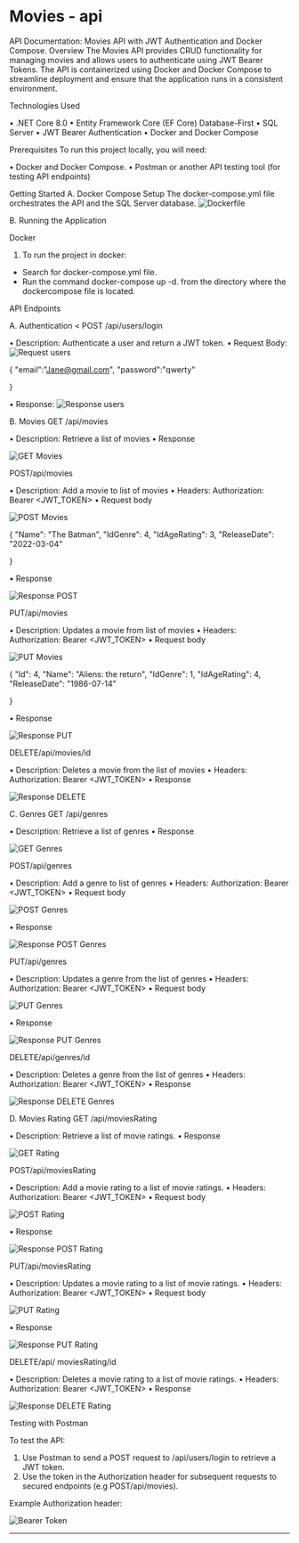 # Movies - api

API Documentation: Movies API with JWT Authentication and
Docker Compose.
Overview
The Movies API provides CRUD functionality for managing movies and allows users to
authenticate using JWT Bearer Tokens. The API is containerized using Docker and Docker
Compose to streamline deployment and ensure that the application runs in a consistent
environment.

Technologies Used

• .NET Core 8.0
• Entity Framework Core (EF Core) Database-First
• SQL Server
• JWT Bearer Authentication
• Docker and Docker Compose

Prerequisites
To run this project locally, you will need:

• Docker and Docker Compose.
• Postman or another API testing tool (for testing API endpoints)

Getting Started
A. Docker Compose Setup
The docker-compose.yml file orchestrates the API and the SQL Server database.
![Dockerfile](https://github.com/user-attachments/assets/8a878134-2cdc-4e92-a627-0fd149d6de38)

B. Running the Application

Docker
1. To run the project in docker:
   
- Search for docker-compose.yml file.
- Run the command docker-compose up -d. from the directory where the dockercompose file is located.

API Endpoints

A. Authentication <
POST /api/users/login

• Description: Authenticate a user and return a JWT token.
• Request Body:
![Request users](https://github.com/user-attachments/assets/60b68ad2-8af5-469e-9ccb-845002b3ccba)

{
    "email":"Jane@gmail.com",
    "password":"qwerty"

}

• Response:
![Response users](https://github.com/user-attachments/assets/76d86064-bb6f-40f0-a2a5-b154c73b9670)


B. Movies
GET /api/movies

• Description: Retrieve a list of movies
• Response

![GET Movies](https://github.com/user-attachments/assets/0cc84620-4ea0-46da-a66d-57a90cbf5a1b)


POST/api/movies

• Description: Add a movie to list of movies
• Headers: Authorization: Bearer <JWT_TOKEN>
• Request body

![POST Movies](https://github.com/user-attachments/assets/a09c0419-d9d8-44b1-8b2d-83d8bc30df20)


{
    "Name": "The Batman",
    "IdGenre": 4,
    "IdAgeRating": 3,
    "ReleaseDate": "2022-03-04"

}


• Response

![Response POST](https://github.com/user-attachments/assets/0b673496-9668-4b48-9aaa-7fa2844503d5)


PUT/api/movies

• Description: Updates a movie from list of movies
• Headers: Authorization: Bearer <JWT_TOKEN>
• Request body

![PUT Movies](https://github.com/user-attachments/assets/ac3e6c09-46d0-4fb4-ae31-087cbbc4ef49)

{ 
    "Id": 4,
    "Name": "Aliens: the return",
    "IdGenre": 1,
    "IdAgeRating": 4,
    "ReleaseDate": "1986-07-14"

}

• Response

![Response PUT](https://github.com/user-attachments/assets/4ef630d5-a429-49ec-9b08-e3a8ae8f29e2)


DELETE/api/movies/id

• Description: Deletes a movie from the list of movies
• Headers: Authorization: Bearer <JWT_TOKEN>
• Response

![Response DELETE](https://github.com/user-attachments/assets/e3a01666-40f1-4d30-a194-ed86e164d233)


C. Genres
GET /api/genres

• Description: Retrieve a list of genres
• Response

![GET Genres](https://github.com/user-attachments/assets/7a9af90c-b150-4346-87a1-f657588bb6d8)


POST/api/genres

• Description: Add a genre to list of genres
• Headers: Authorization: Bearer <JWT_TOKEN>
• Request body

![POST Genres](https://github.com/user-attachments/assets/68787850-d328-4a26-a2e0-d1c7421a12da)

• Response

![Response POST Genres](https://github.com/user-attachments/assets/99215160-bda2-40d6-b0ef-23eae57f2ea9)


PUT/api/genres

• Description: Updates a genre from the list of genres
• Headers: Authorization: Bearer <JWT_TOKEN>
• Request body

![PUT Genres](https://github.com/user-attachments/assets/6a1e7f88-f06f-4907-9637-6452bb918621)

• Response

![Response PUT Genres](https://github.com/user-attachments/assets/99215160-bda2-40d6-b0ef-23eae57f2ea9)


DELETE/api/genres/id

• Description: Deletes a genre from the list of genres
• Headers: Authorization: Bearer <JWT_TOKEN>
• Response

![Response DELETE Genres](https://github.com/user-attachments/assets/99215160-bda2-40d6-b0ef-23eae57f2ea9)


D. Movies Rating
GET /api/moviesRating

• Description: Retrieve a list of movie ratings.
• Response

![GET Rating](https://github.com/user-attachments/assets/7de119a5-48d6-460d-b792-a4782e2c12c2)


POST/api/moviesRating

• Description: Add a movie rating to a list of movie ratings.
• Headers: Authorization: Bearer <JWT_TOKEN>
• Request body


![POST Rating](https://github.com/user-attachments/assets/e57aca90-fcf0-46fa-a543-a37010873dc5)

• Response

![Response POST Rating](https://github.com/user-attachments/assets/99215160-bda2-40d6-b0ef-23eae57f2ea9)


PUT/api/moviesRating

• Description: Updates a movie rating to a list of movie ratings.
• Headers: Authorization: Bearer <JWT_TOKEN>
• Request body

![PUT Rating](https://github.com/user-attachments/assets/ca7e6b8a-06b4-4f28-9fa1-76b09e9ec57b)

• Response

![Response PUT Rating](https://github.com/user-attachments/assets/99215160-bda2-40d6-b0ef-23eae57f2ea9)


DELETE/api/ moviesRating/id

• Description: Deletes a movie rating to a list of movie ratings.
• Headers: Authorization: Bearer <JWT_TOKEN>
• Response

![Response DELETE Rating](https://github.com/user-attachments/assets/99215160-bda2-40d6-b0ef-23eae57f2ea9)


Testing with Postman

To test the API:
1. Use Postman to send a POST request to /api/users/login to retrieve a JWT token.
2. Use the token in the Authorization header for subsequent requests to secured endpoints
(e.g POST/api/movies).

Example Authorization header:

![Bearer Token](https://github.com/user-attachments/assets/28d03f7c-b870-4f33-a126-ce6be7dd0f27)


--------------------------------------------------------------------------------------------
